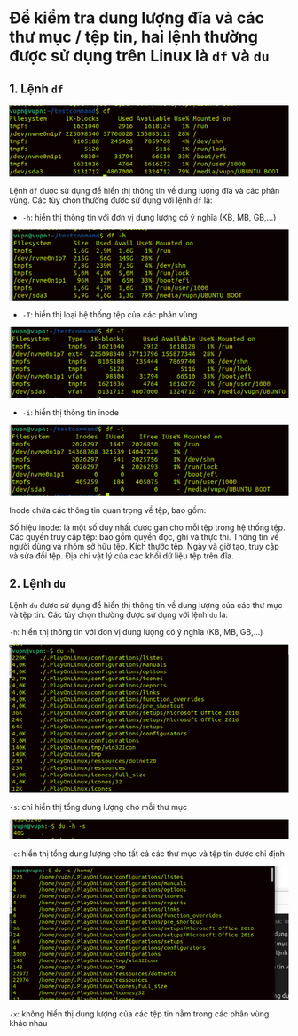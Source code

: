 # Để kiểm tra dung lượng đĩa và các thư mục / tệp tin, hai lệnh thường được sử dụng trên Linux là `df` và `du`
## 1. Lệnh `df` 
![Alt](https://github.com/sys6101/vupncloud/raw/main/Picture/Linux/df1.png) 

Lệnh `df` được sử dụng để hiển thị thông tin về dung lượng đĩa và các phân vùng. Các tùy chọn thường được sử dụng với lệnh `df` là:

- `-h`: hiển thị thông tin với đơn vị dung lượng có ý nghĩa (KB, MB, GB,...)   

![Alt](https://github.com/sys6101/vupncloud/raw/main/Picture/Linux/df2.png) 

- `-T`: hiển thị loại hệ thống tệp của các phân vùng   

![Alt](https://github.com/sys6101/vupncloud/raw/main/Picture/Linux/df3.png) 

- `-i`: hiển thị thông tin inode 
   
![Alt](https://github.com/sys6101/vupncloud/raw/main/Picture/Linux/df4.png)   

Inode chứa các thông tin quan trọng về tệp, bao gồm:

Số hiệu inode: là một số duy nhất được gán cho mỗi tệp trong hệ thống tệp.
Các quyền truy cập tệp: bao gồm quyền đọc, ghi và thực thi.
Thông tin về người dùng và nhóm sở hữu tệp.
Kích thước tệp.
Ngày và giờ tạo, truy cập và sửa đổi tệp.
Địa chỉ vật lý của các khối dữ liệu tệp trên đĩa.   
## 2. Lệnh `du`
Lệnh `du` được sử dụng để hiển thị thông tin về dung lượng của các thư mục và tệp tin. Các tùy chọn thường được sử dụng với lệnh `du` là:

`-h`: hiển thị thông tin với đơn vị dung lượng có ý nghĩa (KB, MB, GB,...)  

![Alt](https://github.com/sys6101/vupncloud/raw/main/Picture/Linux/du1.png)    

`-s`: chỉ hiển thị tổng dung lượng cho mỗi thư mục   

![Alt](https://github.com/sys6101/vupncloud/raw/main/Picture/Linux/du2.png)    

`-c`: hiển thị tổng dung lượng cho tất cả các thư mục và tệp tin được chỉ định    

![Alt](https://github.com/sys6101/vupncloud/raw/main/Picture/Linux/du3.png)  

`-x`: không hiển thị dung lượng của các tệp tin nằm trong các phân vùng khác nhau   
